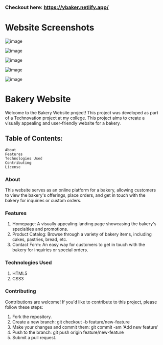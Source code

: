 ### Checkout here: https://ybaker.netlify.app/
# Website Screenshots

![image](https://github.com/sakshi900600/BakeryWebsite/assets/139939188/14d93791-7f93-44df-a8cd-c28f33667c66)

![image](https://github.com/sakshi900600/BakeryWebsite/assets/139939188/0cd432b5-8463-4d4b-9849-bfe8ac5e6010)

![image](https://github.com/sakshi900600/BakeryWebsite/assets/139939188/3d82544b-09f2-42fc-8446-4fd65dcef417)

![image](https://github.com/sakshi900600/BakeryWebsite/assets/139939188/90123c54-0158-488a-bea0-e60a2d6c574f)

![image](https://github.com/sakshi900600/BakeryWebsite/assets/139939188/bf2298a1-4a5a-4d7c-8dd0-b68b5b0c3ae5)







# Bakery Website
Welcome to the Bakery Website project! This project was developed as part of a Technovation project at my college. This project aims to create a visually appealing and user-friendly website for a bakery.

## Table of Contents:
```
About
Features
Technologies Used
Contributing
License
```

### About
This website serves as an online platform for a bakery, allowing customers to view the bakery's offerings, place orders, and get in touch with the bakery for inquiries or custom orders.

### Features
1. Homepage: A visually appealing landing page showcasing the bakery's specialties and promotions.
2. Product Catalog: Browse through a variety of bakery items, including cakes, pastries, bread, etc.
3. Contact Form: An easy way for customers to get in touch with the bakery for inquiries or special orders.

### Technologies Used
1. HTML5
2. CSS3


### Contributing
Contributions are welcome! If you'd like to contribute to this project, please follow these steps:

1. Fork the repository.
2. Create a new branch: git checkout -b feature/new-feature
3. Make your changes and commit them: git commit -am 'Add new feature'
4. Push to the branch: git push origin feature/new-feature
5. Submit a pull request.




